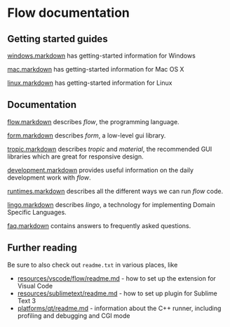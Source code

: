 # Flow documentation

## Getting started guides

[windows.markdown](windows.markdown) has getting-started information for Windows

[mac.markdown](mac.markdown) has getting-started information for Mac OS X

[linux.markdown](linux.markdown) has getting-started information for Linux

## Documentation

[flow.markdown](flow.markdown) describes *flow*, the programming language.

[form.markdown](form.markdown) describes *form*, a low-level gui library.

[tropic.markdown](tropic.markdown) describes *tropic* and *material*, the recommended GUI libraries which are great for responsive design.

[development.markdown](development.markdown) provides useful information on the daily development work with *flow*.

[runtimes.markdown](runtimes.markdown) describes all the different ways we can run *flow* code.

[lingo.markdown](lingo.markdown) describes *lingo*, a technology for implementing Domain Specific Languages.

[faq.markdown](faq.markdown) contains answers to frequently asked questions.


## Further reading

Be sure to also check out `readme.txt` in various places, like

* [resources/vscode/flow/readme.md](../resources/vscode/flow/readme.md) - how to set up the extension for Visual Code
* [resources/sublimetext/readme.md](../resources/sublimetext/readme.md) - how to set up plugin for Sublime Text 3
* [platforms/qt/readme.md](../platforms/qt/readme.md) - information about the C++ runner, including profiling and debugging and CGI mode
